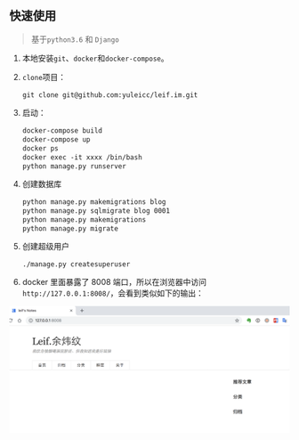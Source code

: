 ## 快速使用

> 基于`python3.6` 和 `Django`

1. 本地安装`git`、`docker`和`docker-compose`。
2. `clone`项目：
   ```
   git clone git@github.com:yuleicc/leif.im.git
   ```
3. 启动：
   ```
   docker-compose build
   docker-compose up
   docker ps
   docker exec -it xxxx /bin/bash
   python manage.py runserver
   ```
4. 创建数据库

   ```
   python manage.py makemigrations blog
   python manage.py sqlmigrate blog 0001
   python manage.py makemigrations
   python manage.py migrate
   ```

5. 创建超级用户

   ```
   ./manage.py createsuperuser
   ```

6. docker 里面暴露了 8008 端口，所以在浏览器中访问 `http://127.0.0.1:8008/`，会看到类似如下的输出：

![Demo Image](./snapshot.png)
